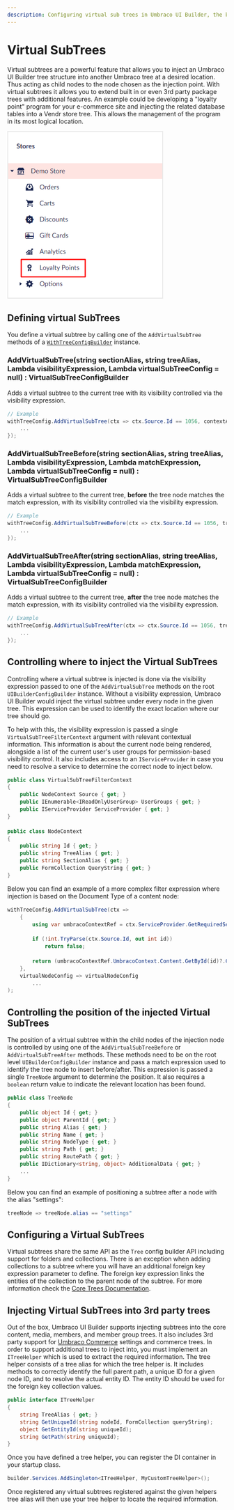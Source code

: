 ```yaml
---
description: Configuring virtual sub trees in Umbraco UI Builder, the backoffice UI builder for Umbraco.
---
```


# Virtual SubTrees

Virtual subtrees are a powerful feature that allows you to inject an Umbraco UI Builder tree structure into another Umbraco tree at a desired location. Thus acting as child nodes to the node chosen as the injection point. With virtual subtrees it allows you to extend built in or even 3rd party package trees with additional features. An example could be developing a "loyalty point" program for your e-commerce site and injecting the related database tables into a Vendr store tree. This allows the management of the program in its most logical location.

![Example virtual sub tree injected into a Vendr store tree](../images/virtual-sub-tree.png)

## Defining virtual SubTrees

You define a virtual subtree by calling one of the `AddVirtualSubTree` methods of a [`WithTreeConfigBuilder`](../areas/trees.md#extending-an-existing-tree) instance.

### **AddVirtualSubTree(string sectionAlias, string treeAlias, Lambda visibilityExpression, Lambda virtualSubTreeConfig = null) : VirtualSubTreeConfigBuilder**

Adds a virtual subtree to the current tree with its visibility controlled via the visibility expression.

````csharp
// Example
withTreeConfig.AddVirtualSubTree(ctx => ctx.Source.Id == 1056, contextAppConfig => {
    ...
});
````

### **AddVirtualSubTreeBefore(string sectionAlias, string treeAlias, Lambda visibilityExpression, Lambda matchExpression, Lambda virtualSubTreeConfig = null) : VirtualSubTreeConfigBuilder**

Adds a virtual subtree to the current tree, **before** the tree node matches the match expression, with its visibility controlled via the visibility expression.

````csharp
// Example
withTreeConfig.AddVirtualSubTreeBefore(ctx => ctx.Source.Id == 1056, treeNode => treeNode.Name == "Settings", contextAppConfig => {
    ...
});
````

### **AddVirtualSubTreeAfter(string sectionAlias, string treeAlias, Lambda visibilityExpression, Lambda matchExpression, Lambda virtualSubTreeConfig = null) : VirtualSubTreeConfigBuilder**

Adds a virtual subtree to the current tree, **after** the tree node matches the match expression, with its visibility controlled via the visibility expression.

````csharp
// Example
withTreeConfig.AddVirtualSubTreeAfter(ctx => ctx.Source.Id == 1056, treeNode => treeNode.Name == "Settings", contextAppConfig => {
    ...
});
````

## Controlling where to inject the Virtual SubTrees

Controlling where a virtual subtree is injected is done via the visibility expression passed to one of the `AddVirtualSubTree` methods on the root `UIBuilderConfigBuilder` instance. Without a visibility expression, Umbraco UI Builder would inject the virtual subtree under every node in the given tree. This expression can be used to identify the exact location where our tree should go.

To help with this, the visibility expression is passed a single `VirtualSubTreeFilterContext` argument with relevant contextual information. This information is about the current node being rendered, alongside a list of the current user's user groups for permission-based visibility control. It also includes access to an `IServiceProvider` in case you need to resolve a service to determine the correct node to inject below.

````csharp
public class VirtualSubTreeFilterContext
{
    public NodeContext Source { get; }
    public IEnumerable<IReadOnlyUserGroup> UserGroups { get; }
    public IServiceProvider ServiceProvider { get; }
}

public class NodeContext
{
    public string Id { get; }
    public string TreeAlias { get; }
    public string SectionAlias { get; }
    public FormCollection QueryString { get; }
}
````

Below you can find an example of a more complex filter expression where injection is based on the Document Type of a content node:

````csharp
withTreeConfig.AddVirtualSubTree(ctx => 
    {
        using var umbracoContextRef = ctx.ServiceProvider.GetRequiredService<IUmbracoContextFactory>().EnsureUmbracoContext();
        
        if (!int.TryParse(ctx.Source.Id, out int id)) 
            return false;

        return (umbracoContextRef.UmbracoContext.Content.GetById(id)?.ContentType.Alias ?? "") == "textPage";
    }, 
    virtualNodeConfig => virtualNodeConfig
        ...
);
````

## Controlling the position of the injected Virtual SubTrees  

The position of a virtual subtree within the child nodes of the injection node is controlled by using one of the  `AddVirtualSubTreeBefore` or `AddVirtualSubTreeAfter` methods. These methods need to be on the root level `UIBuilderConfigBuilder` instance and pass a match expression used to identify the tree node to insert before/after. This expression is passed a single `TreeNode` argument to determine the position. It also requires a `boolean` return value to indicate the relevant location has been found.

````csharp
public class TreeNode
{
    public object Id { get; }
    public object ParentId { get; }
    public string Alias { get; }
    public string Name { get; }
    public string NodeType { get; }
    public string Path { get; }
    public string RoutePath { get; }
    public IDictionary<string, object> AdditionalData { get; }
    ...
}
````

Below you can find an example of positioning a subtree after a node with the alias "settings":

````csharp
treeNode => treeNode.alias == "settings"
````

## Configuring a Virtual SubTrees

Virtual subtrees share the same API as the `Tree` config builder API including support for folders and collections. There is an exception when adding collections to a subtree where you will have an additional foreign key expression parameter to define. The foreign key expression links the entities of the collection to the parent node of the subtree. For more information check the [Core Trees Documentation](../areas/trees.md).

## Injecting Virtual SubTrees into 3rd party trees

Out of the box, Umbraco UI Builder supports injecting subtrees into the core content, media, members, and member group trees. It also includes 3rd party support for [Umbraco Commerce](../../umbraco-commerce/README.md) settings and commerce trees. In order to support additional trees to inject into, you must implement an `ITreeHelper` which is used to extract the required information. The tree helper consists of a tree alias for which the tree helper is. It includes methods to correctly identify the full parent path, a unique ID for a given node ID, and to resolve the actual entity ID. The entity ID should be used for the foreign key collection values.

````csharp
public interface ITreeHelper
{
    string TreeAlias { get; }
    string GetUniqueId(string nodeId, FormCollection queryString);
    object GetEntityId(string uniqueId);
    string GetPath(string uniqueId);
}
````

Once you have defined a tree helper, you can register the DI container in your startup class.

````csharp
builder.Services.AddSingleton<ITreeHelper, MyCustomTreeHelper>();
````

Once registered any virtual subtrees registered against the given helpers tree alias will then use your tree helper to locate the required information.

